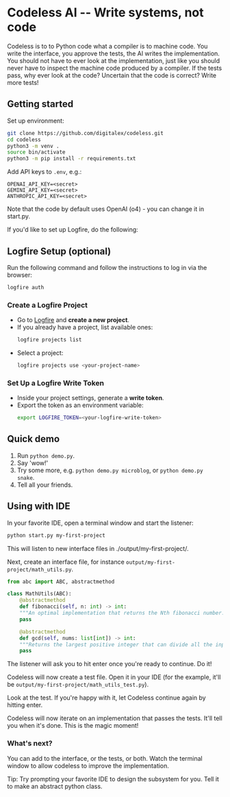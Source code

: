 # Codeless AI -- Write systems, not code
Codeless is to to Python code what a compiler is to machine code. You write the interface, you approve the tests, the AI writes the implementation. You should not have to ever look at the implementation, just like you should never have to inspect the machine code produced by a compiler. If the tests pass, why ever look at the code? Uncertain that the code is correct? Write more tests!

## Getting started

Set up environment:

```bash
git clone https://github.com/digitalex/codeless.git
cd codeless
python3 -m venv .
source bin/activate
python3 -m pip install -r requirements.txt
```

Add API keys to `.env`, e.g.:

```
OPENAI_API_KEY=<secret>
GEMINI_API_KEY=<secret>
ANTHROPIC_API_KEY=<secret>
```

Note that the code by default uses OpenAI (o4) - you can change it in start.py.

If you'd like to set up Logfire, do the following:

## Logfire Setup (optional)

Run the following command and follow the instructions to log in via the browser:
```bash
logfire auth
```

### Create a Logfire Project
- Go to [Logfire](https://logfire.pydantic.dev) and **create a new project**.
- If you already have a project, list available ones:
  ```bash
  logfire projects list
  ```
- Select a project:
  ```bash
  logfire projects use <your-project-name>
  ```

### Set Up a Logfire Write Token
- Inside your project settings, generate a **write token**.
- Export the token as an environment variable:
  ```bash
  export LOGFIRE_TOKEN=<your-logfire-write-token>
  ```

## Quick demo

1. Run `python demo.py`.
2. Say 'wow!'
3. Try some more, e.g. `python demo.py microblog`, or `python demo.py snake`.
4. Tell all your friends.


## Using with IDE

In your favorite IDE, open a terminal window and start the listener:

```bash
python start.py my-first-project
```

This will listen to new interface files in ./output/my-first-project/.

Next, create an interface file, for instance `output/my-first-project/math_utils.py`.

```python
from abc import ABC, abstractmethod

class MathUtils(ABC):
    @abstractmethod
    def fibonacci(self, n: int) -> int:
	"""An optimal implementation that returns the Nth fibonacci number."""
	pass

    @abstractmethod
    def gcd(self, nums: list[int]) -> int:
	"""Returns the largest positive integer that can divide all the input numbers without a remainder."""
	pass
```

The listener will ask you to hit enter once you're ready to continue. Do it!

Codeless will now create a test file. Open it in your IDE (for the example, it'll be `output/my-first-project/math_utils_test.py`).

Look at the test. If you're happy with it, let Codeless continue again by hitting enter.

Codeless will now iterate on an implementation that passes the tests. It'll tell you when it's done. This is the magic moment!

### What's next?

You can add to the interface, or the tests, or both. Watch the terminal window to allow codeless to improve the implementation.

Tip: Try prompting your favorite IDE to design the subsystem for you. Tell it to make an abstract python class.
